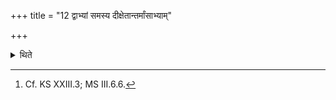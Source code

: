 +++
title = "12 द्वाभ्यां समस्य दीक्षेतान्तर्मांसाभ्याम्"

+++

<details><summary>थिते</summary>

12. (The sacrificer) should get himself consecrated by means of two (black-antelope-skins) with their fleshy sides insides and hairy sides outsides after having put one over the other.[^1]  


[^1]: Cf. KS XXIII.3; MS III.6.6.
</details>
